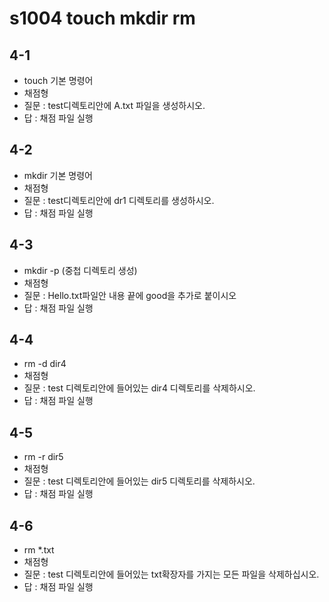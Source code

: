 # s1004 touch mkdir rm
## 4-1
- touch 기본 명령어
- 채점형
- 질문 : test디렉토리안에 A.txt 파일을 생성하시오.
- 답 : 채점 파일 실행
## 4-2
- mkdir 기본 명령어
- 채점형
- 질문 : test디렉토리안에 dr1 디렉토리를 생성하시오.
- 답 : 채점 파일 실행
## 4-3
- mkdir -p (중첩 디렉토리 생성)
- 채점형
- 질문 : Hello.txt파일안 내용 끝에 good을 추가로 붙이시오
- 답 : 채점 파일 실행
## 4-4
- rm -d dir4
- 채점형
- 질문 : test 디렉토리안에 들어있는 dir4 디렉토리를 삭제하시오.
- 답 : 채점 파일 실행
## 4-5
- rm -r dir5
- 채점형
- 질문 : test 디렉토리안에 들어있는 dir5 디렉토리를 삭제하시오.
- 답 : 채점 파일 실행
## 4-6
- rm *.txt
- 채점형
- 질문 : test 디렉토리안에 들어있는 txt확장자를 가지는 모든 파일을 삭제하십시오.
- 답 : 채점 파일 실행
